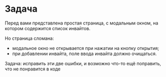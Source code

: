 # Задача

Перед вами представлена простая страница, с модальным окном, на котором содержится список инвайтов.

Но страница сломана:

- модальное окно не открывается при нажатии на кнопку открытия;
- при добавлении инвайта, поле ввода инвайта должно очищаться.

Задача: исправить эти две ошибки, и возможно что-то ещё поправить, что не понравится в коде
